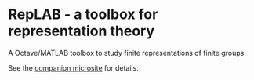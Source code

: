# RepLAB - a toolbox for representation theory

A Octave/MATLAB toolbox to study finite representations of finite groups.

See the [companion microsite](https://replab.github.io/replab/) for details.
